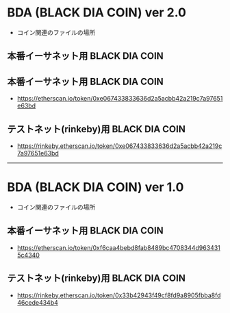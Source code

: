 # BDA (BLACK DIA COIN) ver 2.0

* コイン関連のファイルの場所

## 本番イーサネット用 BLACK DIA COIN

## 本番イーサネット用 BLACK DIA COIN

* https://etherscan.io/token/0xe067433833636d2a5acbb42a219c7a97651e63bd

## テストネット(rinkeby)用 BLACK DIA COIN

* https://rinkeby.etherscan.io/token/0xe067433833636d2a5acbb42a219c7a97651e63bd


---


# BDA (BLACK DIA COIN) ver 1.0

* コイン関連のファイルの場所

## 本番イーサネット用 BLACK DIA COIN

* https://etherscan.io/token/0xf6caa4bebd8fab8489bc4708344d9634315c4340

## テストネット(rinkeby)用 BLACK DIA COIN

* https://rinkeby.etherscan.io/token/0x33b42943f49cf8fd9a8905fbba8fd46cede434b4
